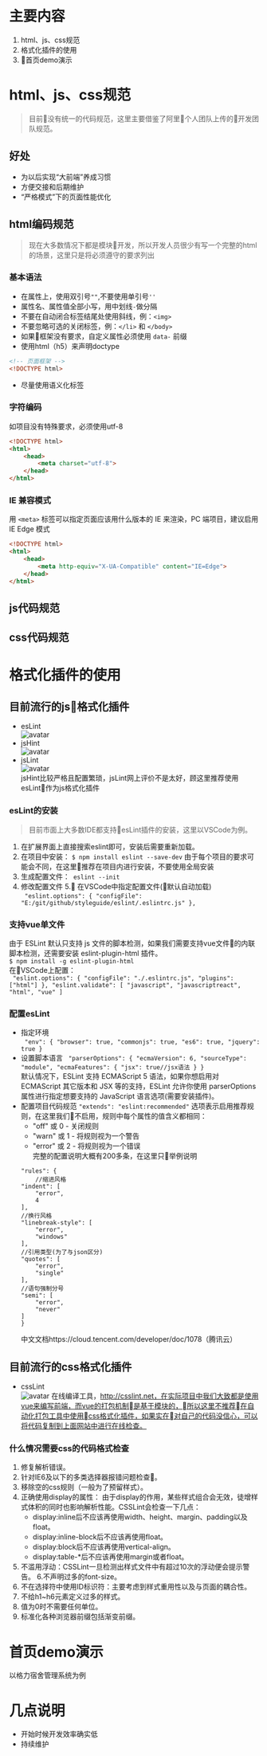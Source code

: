 # 主要内容
1. html、js、css规范
2. 格式化插件的使用
3. 首页demo演示
# html、js、css规范
> 目前没有统一的代码规范，这里主要借鉴了阿里个人团队上传的开发团队规范。
## 好处
* 为以后实现“大前端”养成习惯
* 方便交接和后期维护
* “严格模式”下的页面性能优化
## html编码规范
> 现在大多数情况下都是模块开发，所以开发人员很少有写一个完整的html的场景，这里只是将必须遵守的要求列出
### 基本语法
* 在属性上，使用双引号`` "" ``,不要使用单引号`` '' ``
* 属性名、属性值全部小写，用中划线``-``做分隔
* 不要在自动闭合标签结尾处使用斜线，例：`<img>`
* 不要忽略可选的关闭标签，例：`</li>` 和 `</body>`
* 如果框架没有要求，自定义属性必须使用 `data-` 前缀
* 使用html（h5）来声明doctype
```html
<!-- 页面框架 -->
<!DOCTYPE html>
```
* 尽量使用语义化标签
### 字符编码
如项目没有特殊要求，必须使用utf-8
```html
<!DOCTYPE html>
<html>
    <head>
        <meta charset="utf-8">
    </head>
</html>
```
### IE 兼容模式
用 `<meta>` 标签可以指定页面应该用什么版本的 IE 来渲染，PC 端项目，建议启用 IE Edge 模式
```html
<!DOCTYPE html>
<html>
    <head>
        <meta http-equiv="X-UA-Compatible" content="IE=Edge">
    </head>
</html>
```
## js代码规范
## css代码规范
# 格式化插件的使用
## 目前流行的js格式化插件
* esLint  
![avatar](img/esLint.png)
* jsHint  
![avatar](img/jsHint.png)
* jsLint  
![avatar](img/jsLint.png)  
jsHint比较严格且配置繁琐，jsLint网上评价不是太好，顾这里推荐使用esLint作为js格式化插件
### esLint的安装
>目前市面上大多数IDE都支持esLint插件的安装，这里以VSCode为例。
1. 在扩展界面上直接搜索eslint即可，安装后需要重新加载。
2. 在项目中安装：
``$ npm install eslint --save-dev``
由于每个项目的要求可能会不同，在这里推荐在项目内进行安装，不要使用全局安装
3. 生成配置文件：`` eslint --init``
4. 修改配置文件
5. 在VSCode中指定配置文件(默认自动加载)  
`` "eslint.options": {
    "configFile": "E:/git/github/styleguide/eslint/.eslintrc.js"
},``
### 支持vue单文件
由于 ESLint 默认只支持 js 文件的脚本检测，如果我们需要支持vue文件的内联脚本检测，还需要安装 eslint-plugin-html 插件。  
``$ npm install -g eslint-plugin-html``  
在VSCode上配置：  
`` "eslint.options": {
    "configFile": "./.eslintrc.js",
    "plugins": ["html"]
},
"eslint.validate": [
    "javascript",
    "javascriptreact",
    "html",
    "vue"
]``
### 配置esLint
* 指定环境  
`` "env": {
    "browser": true,
    "commonjs": true,
    "es6": true,
    "jquery": true
}``
* 设置脚本语言
`` "parserOptions": {
    "ecmaVersion": 6,
    "sourceType": "module",
    "ecmaFeatures": {
        "jsx": true//jsx语法
    }
}``  
默认情况下，ESLint 支持 ECMAScript 5 语法，如果你想启用对 ECMAScript 其它版本和 JSX 等的支持，ESLint 允许你使用 parserOptions 属性进行指定想要支持的 JavaScript 语言选项(需要安装插件)。
* 配置项目代码规范
``"extends": "eslint:recommended"`` 选项表示启用推荐规则，在这里我们不启用，规则中每个属性的值含义都相同：
    * "off" 或 0 - 关闭规则
    * "warn" 或 1 - 将规则视为一个警告
    * "error" 或 2 - 将规则视为一个错误  
    完整的配置说明大概有200多条，在这里只举例说明  
    ``` 
    "rules": {
        //缩进风格  
    "indent": [  
        "error",  
        4  
    ],
    //换行风格
    "linebreak-style": [
        "error",
        "windows"
    ],
    //引用类型(为了与json区分)
    "quotes": [
        "error",
        "single"
    ],
    //语句强制分号
    "semi": [
        "error",
        "never"
    ]
    }
    ```
    中文文档https://cloud.tencent.com/developer/doc/1078（腾讯云）
## 目前流行的css格式化插件
* cssLint  
![avatar](img/cssLint.png)
在线编译工具，http://csslint.net，在实际项目中我们大致都是使用vue来编写前端，而vue的打包机制是基于模块的，所以这里不推荐在自动化打包工具中使用css格式化插件，如果实在对自己的代码没信心，可以将代码复制到上面网站中进行在线检查。  
### 什么情况需要css的代码格式检查
1. 修复解析错误。
2. 针对IE6及以下的多类选择器报错问题检查。
3. 移除空的css规则（一般为了预留样式）。
4. 正确使用display的属性：
由于display的作用，某些样式组合会无效，徒增样式体积的同时也影响解析性能。CSSLint会检查一下几点：
    * display:inline后不应该再使用width、height、margin、padding以及float。
    * display:inline-block后不应该再使用float。
    * display:block后不应该再使用vertical-align。
    * display:table-*后不应该再使用margin或者float。
5. 不滥用浮动：CSSLint一旦检测出样式文件中有超过10次的浮动便会提示警告。
6.不声明过多的font-size。
7. 不在选择符中使用ID标识符：主要考虑到样式重用性以及与页面的耦合性。
8. 不给h1~h6元素定义过多的样式。 
10. 值为0时不需要任何单位。
11. 标准化各种浏览器前缀包括渐变前缀。
# 首页demo演示
以格力宿舍管理系统为例
# 几点说明
* 开始时候开发效率确实低
* 持续维护
